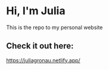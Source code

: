 # Hi, I'm Julia

This is the repo to my personal website

## Check it out here:

https://juliagronau.netlify.app/
